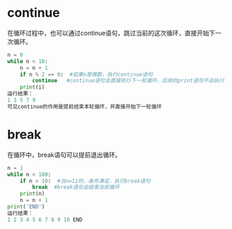 # continue
在循环过程中，也可以通过continue语句，跳过当前的这次循环，直接开始下一次循环。
```py
n = 0
while n < 10:
    n = n + 1
    if n % 2 == 0:  #如果n是偶数，执行continue语句
        continue   #continue语句会直接执行下一轮循环，后续的print语句不会执行
    print(i)
运行结果：
1 3 5 7 9
可见continue的作用是提前结束本轮循环，并直接开始下一轮循环
```
# break
在循环中，break语句可以提前退出循环。
```py
n = 1
while n < 100:
    if n > 10:  #当n=11时，条件满足，执行break语句
        break  #break语句会结束当前循环
    print(n)
    n = n + 1
print('END')
运行结果：
1 2 3 4 5 6 7 8 9 10 END

```
